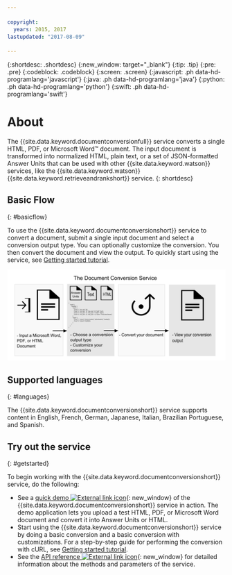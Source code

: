 ```yaml
---

copyright:
  years: 2015, 2017
lastupdated: "2017-08-09"

---
```


{:shortdesc: .shortdesc}
{:new_window: target="_blank"}
{:tip: .tip}
{:pre: .pre}
{:codeblock: .codeblock}
{:screen: .screen}
{:javascript: .ph data-hd-programlang='javascript'}
{:java: .ph data-hd-programlang='java'}
{:python: .ph data-hd-programlang='python'}
{:swift: .ph data-hd-programlang='swift'}

# About

The {{site.data.keyword.documentconversionfull}} service converts a single HTML, PDF, or Microsoft Word&trade; document. The input document is transformed into normalized HTML, plain text, or a set of JSON-formatted Answer Units that can be used with other {{site.data.keyword.watson}} services, like the {{site.data.keyword.watson}} {{site.data.keyword.retrieveandrankshort}} service.
{: shortdesc}

## Basic Flow
{: #basicflow}

To use the {{site.data.keyword.documentconversionshort}} service to convert a document, submit a single input document and select a conversion output type. You can optionally customize the conversion. You then convert the document and view the output. To quickly start using the service, see [Getting started tutorial](/docs/services/document-conversion/getting-started.html).

![To use the Document Conversion service, submit a single document and view the output.](images/documentconversion.png)

## Supported languages
{: #languages}

The {{site.data.keyword.documentconversionshort}} service supports content in English, French, German, Japanese, Italian, Brazilian Portuguese, and Spanish.

## Try out the service
{: #getstarted}

To begin working with the {{site.data.keyword.documentconversionshort}} service, do the following:

-   See a [quick demo ![External link icon](../../icons/launch-glyph.svg "External link icon")](https://document-conversion-demo.mybluemix.net/){: new_window} of the {{site.data.keyword.documentconversionshort}} service in action. The demo application lets you upload a test HTML, PDF, or Microsoft Word document and convert it into Answer Units or HTML.
-   Start using the {{site.data.keyword.documentconversionshort}} service by doing a basic conversion and a basic conversion with customizations. For a step-by-step guide for performing the conversion with cURL, see [Getting started tutorial](/docs/services/document-conversion/getting-started.html).
-   See the [API reference ![External link icon](../../icons/launch-glyph.svg "External link icon")](https://www.ibm.com/watson/developercloud/document-conversion/api/v1/){: new_window} for detailed information about the methods and parameters of the service.

